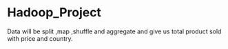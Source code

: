 # Hadoop_Project
Data will be split ,map ,shuffle and aggregate and give us total product sold with price and country.
